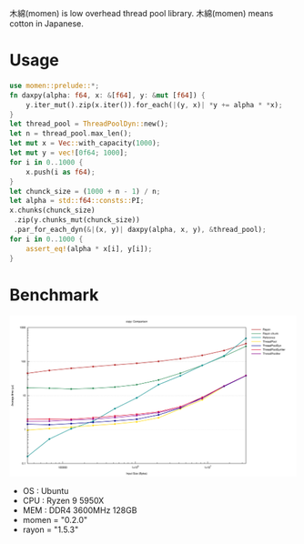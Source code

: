 木綿(momen) is low overhead thread pool library.
木綿(momen) means cotton in Japanese.

# Usage

```rust
use momen::prelude::*;
fn daxpy(alpha: f64, x: &[f64], y: &mut [f64]) {
    y.iter_mut().zip(x.iter()).for_each(|(y, x)| *y += alpha * *x);
}
let thread_pool = ThreadPoolDyn::new();
let n = thread_pool.max_len();
let mut x = Vec::with_capacity(1000);
let mut y = vec![0f64; 1000];
for i in 0..1000 {
    x.push(i as f64);
}
let chunck_size = (1000 + n - 1) / n;
let alpha = std::f64::consts::PI;
x.chunks(chunck_size)
 .zip(y.chunks_mut(chunck_size))
 .par_for_each_dyn(&|(x, y)| daxpy(alpha, x, y), &thread_pool);
for i in 0..1000 {
    assert_eq!(alpha * x[i], y[i]);
}
```

# Benchmark
<img src="image/lines.svg">

* OS : Ubuntu
* CPU : Ryzen 9 5950X
* MEM : DDR4 3600MHz 128GB
* momen = "0.2.0"
* rayon = "1.5.3"
